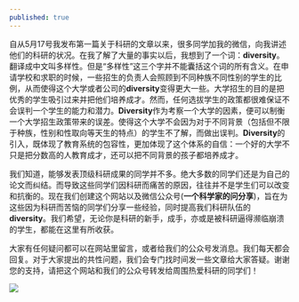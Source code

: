 ```yaml
---
published: true
---
```


自从5月17号我发布第一篇关于科研的文章以来，很多同学加我的微信，向我讲述他们的科研的状况。在我了解了大量的事实以后，我想到了一个词：**diversity**。翻译成中文叫多样性。但是“多样性”这三个字并不能囊括这个词的所有含义。在申请学校和求职的时候，一些招生的负责人会照顾到不同种族不同性别的学生的比例，从而使得这个大学或者公司的**diversity**变得更大一些。大学招生的目的是把优秀的学生吸引过来并把他们培养成才。然而，任何选拔学生的政策都很难保证不会误判一个学生的能力和潜力。**Diversity**作为考察一个大学的因素，便可以制衡一个大学招生政策带来的误差。使得这个大学不会因为对于不同背景（包括但不限于种族，性别和性取向等天生的特点）的学生不了解，而做出误判。**Diversity**的引入，既体现了教育系统的包容性，更加体现了这个体系的自信：一个好的大学不只是把分数高的人教育成才，还可以把不同背景的孩子都培养成才。

我们知道，能够发表顶级科研成果的同学并不多。绝大多数的同学们还是为自己的论文而纠结。而导致这些同学们因科研而痛苦的原因，往往并不是学生们可以改变和抗衡的。现在我们创建这个网站以及微信公众号(**一个科学家的问分享**)，旨在为这些因为科研而苦恼的同学们分享一些经验，同时提高我们科研队伍的**diversity**。我们希望，无论你是科研的新手，成手，亦或是被科研逼得濒临崩溃的学生，都能在这里有所收获。

大家有任何疑问都可以在网站里留言，或者给我们的公众号发消息。我们每天都会回复。对于大家提出的共性问题，我们会专门找时间发一些文章给大家答疑。谢谢您的支持，请把这个网站和我们的公众号转发给周围热爱科研的同学们！

![]({{site.baseurl}}/images/qrcode_for.jpg)
